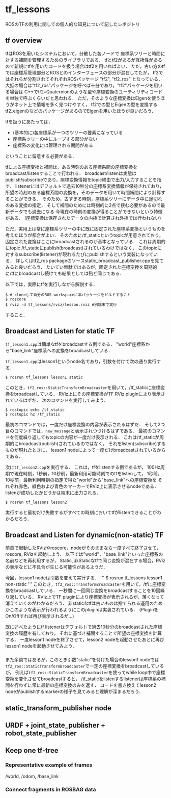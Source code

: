 tf_lessons
====

ROSのTFの利用に関しての個人的な知見について記したレポジトリ

## tf overview
tfはROSを用いたシステムにおいて，分散した各ノードで
座標系ツリーと時間に対する補間を管理するためのライブラリである．
tfとtf2があるが互換性があるので新規にtfを用いたコードを扱う場合はtf2を用いればよい．
ただ，古い方のtfでは座標系管理部分とROSとのインターフェースの部分が混在してたが，
tf2ではそれらが分割されてそれぞれROSパッケージ "tf2", "tf2_ros" となっている．
大抵の場合は"tf2_ros"パッケージを呼べば十分であり，"tf2"パッケージを用いる場合は
C++でtf2::Quaternionのような型や座標変換のユーティリティコードを単独で呼ぶくらいだと思われる．
ただ，そのような座標変換はEigenを使うほうがネット上で情報を多く見つけやすく，
tf2での型とEigenの型を変換するtf2_eigenのなどのパッケージがあるのでEigenを用いたほうが良いだろう．

tfを扱うにあたっては，
* (基本的に)各座標系が一つのツリーの要素になっている
* 座標系ツリーの中にループする部分がない
* 座標系の変化には管理される期間がある

ということに留意する必要がある．

tfによる座標変換と補間は，ある時刻のある座標系間の座標変換をbroadcast/listenすることで行われる．
broadcast/listenは実態はpublish/subscribeであり，座標変換情報をtopic経由で出力/入力することを指す．
listenerにはデフォルトで過去10秒分の座標系変換情報が保持されており，
所望の時刻のある座標系間の変換を，そのデータを用いて時間補間により計算することができる．
そのため，古すぎる時刻，座標系ツリーにデータ中に途切れのある変換の指定，
そして補間のためには時刻的に2点で挟む必要があるので最新データでも過去になる
今現在の時刻の変換が得ることができないという特徴がある．
(座標変換は保存されたデータの内挿で計算され外挿では行われない)

ただ，実用上は常に座標系ツリーの中に既に固定された座標系変換というものを考えたほうが都合がよい．
そのために/tf_staticというtopicが用意されており，固定された変換はここにbroadcastされるのが基本となっている．
これは周期的にtopic /tf_staticにpublish(broadcast)されているわけではなく，
このtopicに対するsubscribe(listener)が現れるたびにpublishするという実装になっている．
詳しくはtf2_ros packageのソースstatic_broadcast_publisher.cppを見てみると良いだろう．
たいてい無駄ではあるが，固定された座標変換を周期的に/tfにbroadcastし続けても結果としては殆ど同じである．

以下では，実際にtfを実行しながら解説する．
```
$ # cloneして自分のROS workspaceに本パッケージをビルドすること
$ roscore
$ rviz -d tf_lessons/rviz/lesson.rviz #別端末で実行
```
すること．

## Broadcast and Listen for static TF
`tf_lesson1.cpp`は簡単なtfをbroadcastする例である．
"world"座標系から"base_link"座標系への変換をbroadcastしている．

`tf_lesson1.cpp`はlesson1というnode名であり，引数を付けて次の通り実行する．
```
$ rosrun tf_lessons lesson1 static
```
このとき，`tf2_ros::StaticTransformBroadcaster`を用いて，/tf_staticに座標変換をbroadcastしている．
RViz上にその座標変換がTF RViz pluginにより表示されているはずだ．
次のコマンドを実行してみよう．
```
$ rostopic echo /tf_static
$ rostopic hz /tf_static
```
最初のコマンドでは，一度だけ座標変換の内容が表示されるはずだ．
そして2つ目のコマンドでは，`new_message`と表示されつづけるはずである．
最初のコマンドを何度繰り返してもtopicの内容が一度だけ表示される．
これは/tf_staticが周期的にbroadcast(publish)されているのではなく，
それをlisten(subscribe)するものが現れたときに，
lesson1 nodeによって一度だけbroadcastされているからである．

次に`tf_lesson2.cpp`を実行する．
これは，tfをlistenする例であるが，
100Hz周期で現在時刻，1秒前，10秒前，最新利用可能時刻でのtfをlistenして，
1秒前，10秒前，最新利用時刻の指定で得た"world"から"base_link"への座標変換を
それぞれ赤色，緑色および青色のマーカーでRViz上に表示させるnodeである．
listenが成功したかどうかは端末に出力される．
```
$ rosrun tf_lessons lesson2
```
実行すると最初だけ失敗するがすべての時刻においてtfがlistenできることがわかるだろう．

## Broadcast and Listen for dynamic(non-static) TF
前章で起動したRVizやroscore，nodeがそのままなら一度すべて終了させて，
roscore, RVizを起動しよう．
以下では"world"，"base_link"といった座標系の名前などを再利用するが，
Static, 非Staticなtfで同じ変換が混在する場合，RVizの表示などに不具合が生じる可能性があるようだ．

今回，lesson1 nodeは引数を変えて実行する．
'''
$ rosrun tf_lessons lesson1 non-static
'''
このとき，`tf2_ros::TransformBroadcaster`を用いて，/tfに座標変換をbroadcastしている．
一秒間に一回同じ変換をbroadcastすることを10回繰り返している．
RViz上でTF pluginにより座標変換が表示されるが，薄くなって消えていくのがわかるだろう．
非staticなtfは古いものは捨てられる運用のためかこのような表示が行われるようにこのpluginは実装されている．
(PluginをOn/Offすれば再び表示されるが...)

既に述べたようにtf listenerはデフォルトで過去10秒分のbroadcastされた座標変換の履歴を有しており，
それに基づき補間することで所望の座標変換を計算する．
一度lesson1 nodeを終了させて，lesson2 nodeを起動させたあとに再びlesson1 nodeを起動させてみよう．






###
また余談ではあるが，このとき引数"static"を付けた場合のlesson1 nodeでは
`tf2_ros::StaticTransformBroadcaster`で一定の座標変換をbroadcastしているが，
例えば`tf2_ros::StaticTransformBroadcaster`を使ってwhile loop中で座標変換を変化させてbroadcastすると，
/tf_staticをlistenするlistenerは座標系の補間を行わずに常に最新の座標変換のみを返す．
コードを書き換えてlesson2 nodeがpublishするmarkerの様子を見てみると理解が深まるだろう．

## static_transform_publisher node

## URDF + joint_state_publisher + robot_state_publisher

## Keep one tf-tree
### Representative example of frames
/world, /odom, /base_link

### Connect fragments in ROSBAG data



